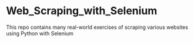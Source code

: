 # Web_Scraping_with_Selenium
This repo contains many real-world exercises of scraping various websites using Python with Selenium
